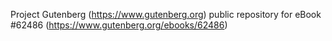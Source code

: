 Project Gutenberg (https://www.gutenberg.org) public repository for
eBook #62486 (https://www.gutenberg.org/ebooks/62486)
